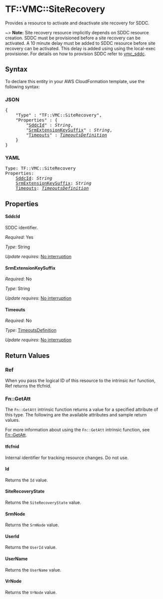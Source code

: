 # TF::VMC::SiteRecovery

Provides a resource to activate and deactivate site recovery for SDDC.

~> **Note:** Site recovery resource implicitly depends on SDDC resource creation. SDDC must be provisioned before a site recovery can be activated. 
A 10 minute delay must be added to SDDC resource before site recovery can be activated.
This delay is added using using the local-exec provisioner. For details on how to provision SDDC refer to [vmc_sddc](https://www.terraform.io/docs/providers/vmc/r/sddc.html).

## Syntax

To declare this entity in your AWS CloudFormation template, use the following syntax:

### JSON

<pre>
{
    "Type" : "TF::VMC::SiteRecovery",
    "Properties" : {
        "<a href="#sddcid" title="SddcId">SddcId</a>" : <i>String</i>,
        "<a href="#srmextensionkeysuffix" title="SrmExtensionKeySuffix">SrmExtensionKeySuffix</a>" : <i>String</i>,
        "<a href="#timeouts" title="Timeouts">Timeouts</a>" : <i><a href="timeoutsdefinition.md">TimeoutsDefinition</a></i>
    }
}
</pre>

### YAML

<pre>
Type: TF::VMC::SiteRecovery
Properties:
    <a href="#sddcid" title="SddcId">SddcId</a>: <i>String</i>
    <a href="#srmextensionkeysuffix" title="SrmExtensionKeySuffix">SrmExtensionKeySuffix</a>: <i>String</i>
    <a href="#timeouts" title="Timeouts">Timeouts</a>: <i><a href="timeoutsdefinition.md">TimeoutsDefinition</a></i>
</pre>

## Properties

#### SddcId

SDDC identifier.

_Required_: Yes

_Type_: String

_Update requires_: [No interruption](https://docs.aws.amazon.com/AWSCloudFormation/latest/UserGuide/using-cfn-updating-stacks-update-behaviors.html#update-no-interrupt)

#### SrmExtensionKeySuffix

_Required_: No

_Type_: String

_Update requires_: [No interruption](https://docs.aws.amazon.com/AWSCloudFormation/latest/UserGuide/using-cfn-updating-stacks-update-behaviors.html#update-no-interrupt)

#### Timeouts

_Required_: No

_Type_: <a href="timeoutsdefinition.md">TimeoutsDefinition</a>

_Update requires_: [No interruption](https://docs.aws.amazon.com/AWSCloudFormation/latest/UserGuide/using-cfn-updating-stacks-update-behaviors.html#update-no-interrupt)

## Return Values

### Ref

When you pass the logical ID of this resource to the intrinsic `Ref` function, Ref returns the tfcfnid.

### Fn::GetAtt

The `Fn::GetAtt` intrinsic function returns a value for a specified attribute of this type. The following are the available attributes and sample return values.

For more information about using the `Fn::GetAtt` intrinsic function, see [Fn::GetAtt](https://docs.aws.amazon.com/AWSCloudFormation/latest/UserGuide/intrinsic-function-reference-getatt.html).

#### tfcfnid

Internal identifier for tracking resource changes. Do not use.

#### Id

Returns the <code>Id</code> value.

#### SiteRecoveryState

Returns the <code>SiteRecoveryState</code> value.

#### SrmNode

Returns the <code>SrmNode</code> value.

#### UserId

Returns the <code>UserId</code> value.

#### UserName

Returns the <code>UserName</code> value.

#### VrNode

Returns the <code>VrNode</code> value.

